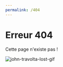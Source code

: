 ```yaml
---
permalink: /404
---
```


# Erreur 404

Cette page n'existe pas !

![john-travolta-lost-gif](https://media3.giphy.com/media/3o7aTskHEUdgCQAXde/giphy.gif?cid=ecf05e47qailzs5c5vrrefb6ezkogfbyzcgcczdwt0ox2nkt&rid=giphy.gif&ct=g)
